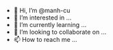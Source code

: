 - 👋 Hi, I’m @manh-cu
- 👀 I’m interested in ...
- 🌱 I’m currently learning ...
- 💞️ I’m looking to collaborate on ...
- 📫 How to reach me ...

<!---
manh-cu/manh-cu is a ✨ special ✨ repository because its `README.md` (this file) appears on your GitHub profile.
You can click the Preview link to take a look at your changes.
--->
